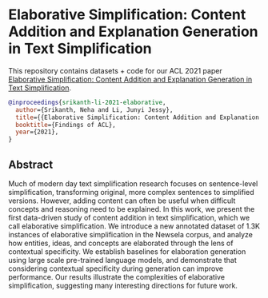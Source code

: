 # Elaborative Simplification: Content Addition and Explanation Generation in Text Simplification

This repository contains datasets + code for our ACL 2021 paper [Elaborative Simplification: Content Addition and Explanation Generation in Text Simplification](https://arxiv.org/abs/2010.10035). 

```bibtex
@inproceedings{srikanth-li-2021-elaborative,
  author={Srikanth, Neha and Li, Junyi Jessy},
  title={{Elaborative Simplification: Content Addition and Explanation Generation in Text Simplification}},
  booktitle={Findings of ACL},
  year={2021},
}
```

## Abstract

Much of modern day text simplification research focuses on sentence-level simplification, transforming original, more complex sentences to simplified versions. However, adding content can often be useful when difficult concepts and reasoning need to be explained. In this work, we present the first data-driven study of content addition in text simplification, which we call elaborative simplification. We introduce a new annotated dataset of 1.3K instances of elaborative simplification in the Newsela corpus, and analyze how entities, ideas, and concepts are elaborated through the lens of contextual specificity. We establish baselines for elaboration generation using large scale pre-trained language models, and demonstrate that considering contextual specificity during generation can improve performance. Our results illustrate the complexities of elaborative simplification, suggesting many interesting directions for future work.
